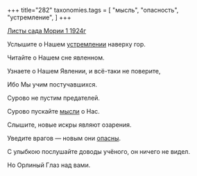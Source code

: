 +++
title="282"
taxonomies.tags = [
 "мысль",
 "опасность",
 "устремление",
]
+++

[Листы сада Мории 1 1924г](/agni/1924)

Услышите о Нашем [устремлении](/tags/устремление) наверху гор.   

Читайте о Нашем сне явленном.   

Узнаете о Нашем Явлении, и всё-таки не поверите,   

Ибо Мы учим постучавшихся.   

Сурово не пустим предателей.   

Сурово пускайте [мысли](/tags/мысль) о Нас.   

Слышите, новые искры являют озарения.   

Уведите врагов — новым они [опасны](/tags/опасность).   

С улыбкою послушайте доводы учёного, он ничего не видел.   

Но Орлиный Глаз над вами.   

